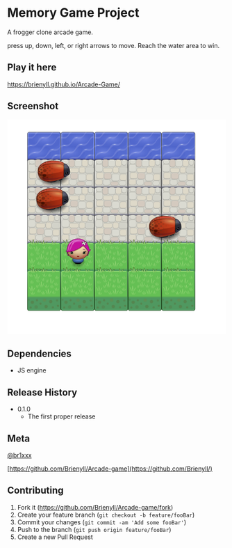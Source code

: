# Memory Game Project

 A frogger clone arcade game.
 
 press up, down, left, or right arrows to move. Reach the water area to win.

## Play it here

https://brienyll.github.io/Arcade-Game/

## Screenshot

![ScreenShot](https://github.com/Brienyll/Arcade-Game/blob/master/Screen-Shot-AG.png)


## Dependencies

* JS engine

## Release History

* 0.1.0
    * The first proper release
## Meta

[@br1xxx](https://twitter.com/br1xxx)

[https://github.com/Brienyll/Arcade-game](https://github.com/Brienyll/)

## Contributing

1. Fork it (<https://github.com/Brienyll/Arcade-game/fork>)
2. Create your feature branch (`git checkout -b feature/fooBar`)
3. Commit your changes (`git commit -am 'Add some fooBar'`)
4. Push to the branch (`git push origin feature/fooBar`)
5. Create a new Pull Request
